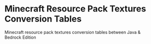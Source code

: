 # Minecraft Resource Pack Textures Conversion Tables
Minecraft resource pack textures conversion tables between Java & Bedrock Edition